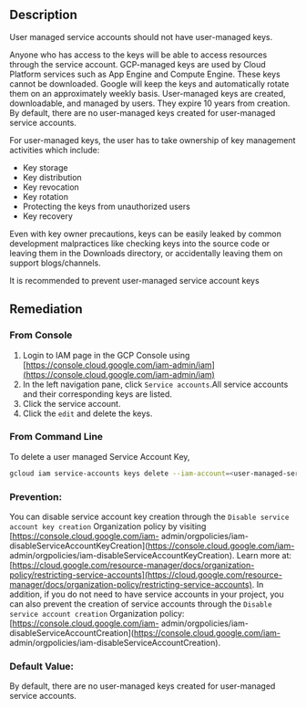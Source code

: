 ## Description

User managed service accounts should not have user-managed keys.

Anyone who has access to the keys will be able to access resources through the service account. GCP-managed keys are used by Cloud Platform services such as App Engine and Compute Engine. These keys cannot be downloaded. Google will keep the keys and automatically rotate them on an approximately weekly basis. User-managed keys are created, downloadable, and managed by users. They expire 10 years from creation. By default, there are no user-managed keys created for user-managed service accounts.

For user-managed keys, the user has to take ownership of key management activities which include:
- Key storage
- Key distribution
- Key revocation
- Key rotation
- Protecting the keys from unauthorized users
- Key recovery

Even with key owner precautions, keys can be easily leaked by common development malpractices like checking keys into the source code or leaving them in the Downloads directory, or accidentally leaving them on support blogs/channels.

It is recommended to prevent user-managed service account keys

## Remediation

### From Console

1. Login to IAM page in the GCP Console using [https://console.cloud.google.com/iam-admin/iam](https://console.cloud.google.com/iam-admin/iam)
2. In the left navigation pane, click `Service accounts`.All service accounts and their corresponding keys are listed.
3. Click the service account.
4. Click the `edit` and delete the keys.

### From Command Line

To delete a user managed Service Account Key,
  ```bash
  gcloud iam service-accounts keys delete --iam-account=<user-managed-serviceaccount-EMAIL> <KEY-ID>
  ```

### Prevention:

You can disable service account key creation through the `Disable service account key creation` Organization policy by visiting [https://console.cloud.google.com/iam- admin/orgpolicies/iam-disableServiceAccountKeyCreation](https://console.cloud.google.com/iam- admin/orgpolicies/iam-disableServiceAccountKeyCreation). Learn more at: [https://cloud.google.com/resource-manager/docs/organization-policy/restricting-service-accounts](https://cloud.google.com/resource-manager/docs/organization-policy/restricting-service-accounts). In addition, if you do not need to have service accounts in your project, you can also prevent the creation of service accounts through the `Disable service account creation` Organization policy: [https://console.cloud.google.com/iam- admin/orgpolicies/iam-disableServiceAccountCreation](https://console.cloud.google.com/iam- admin/orgpolicies/iam-disableServiceAccountCreation).

### Default Value:

By default, there are no user-managed keys created for user-managed service
accounts.
